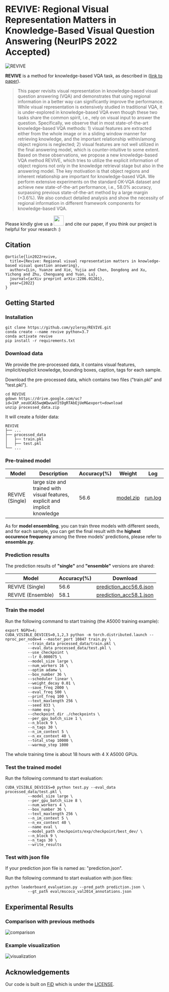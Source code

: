 # REVIVE: Regional Visual Representation Matters in Knowledge-Based Visual Question Answering (NeurIPS 2022 Accepted)

![REVIVE](https://github.com/yzleroy/REVIVE/blob/main/figures/framework.png)


**REVIVE** is a method for knowledge-based VQA task, as described in ([link to paper](https://arxiv.org/abs/2206.01201)).
>This paper revisits visual representation in knowledge-based visual question answering (VQA) and demonstrates that using regional information in a better way can significantly improve the performance. While visual representation is extensively studied in traditional VQA, it is under-explored in knowledge-based VQA even though these two tasks share the common spirit, i.e., rely on visual input to answer the question. Specifically, we observe that in most state-of-the-art knowledge-based VQA methods: 1) visual features are extracted either from the whole image or in a sliding window manner for retrieving knowledge, and the important relationship within/among object regions is neglected; 2) visual features are not well utilized in the final answering model, which is counter-intuitive to some extent. Based on these observations, we propose a new knowledge-based VQA method REVIVE, which tries to utilize the explicit information of object regions not only in the knowledge retrieval stage but also in the answering model. The key motivation is that object regions and inherent relationship are important for knowledge-based VQA. We perform extensive experiments on the standard OK-VQA dataset and achieve new state-of-the-art performance, i.e., 58.0% accuracy, surpassing previous state-of-the-art method by a large margin (+3.6%). We also conduct detailed analysis and show the necessity of regional information in different framework components for knowledge-based VQA.

Please kindly give us a <img src="https://github.com/yzleroy/REVIVE/blob/main/figures/3.png" width="32" height="32"> and cite our paper, if you think our project is helpful for your research :)

## Citation

```
@article{lin2022revive,
  title={Revive: Regional visual representation matters in knowledge-based visual question answering},
  author={Lin, Yuanze and Xie, Yujia and Chen, Dongdong and Xu, Yichong and Zhu, Chenguang and Yuan, Lu},
  journal={arXiv preprint arXiv:2206.01201},
  year={2022}
}
```

## Getting Started

### Installation
```
git clone https://github.com/yzleroy/REVIVE.git
conda create --name revive python=3.7
conda activate revive
pip install -r requirements.txt
```
### Download data
We provide the pre-processed data, it contains visual features,  implicit/explicit knowledge, 
bounding boxes, caption, tags for each sample.

Download the pre-processed data, which contains two files ("train.pkl" and "test.pkl").
```
cd REVIVE
gdown https://drive.google.com/uc?id=1kP_xeuUCAS5wqWQwuwVItDgRTAbEjUeM&export=download
unzip processed_data.zip
```
It will create a folder data:
```
REVIVE
├── ...
├── processed_data
│   ├── train.pkl
│   ├── test.pkl
└── ...
```

### Pre-trained model
|Model |Description|Accuracy(%)|Weight|Log
|  ----  | ----  | ----  | ---- | ---- | 
|REVIVE (Single)|large size and trained with visual features, explicit and implicit knowledge| 56.6 |[model.zip](https://drive.google.com/file/d/1yCEgGaxz-GNR4WS89d8ndvuB9bZmMBy_/view?usp=sharing)|[run.log](https://drive.google.com/file/d/1JaSigxV7UoVN5GvYZe0qdyfzLIczTmo7/view?usp=sharing)|

As for **model ensembling**, you can train three models with different seeds, and for each sample, 
you can get the final result with the **highest occurence frequency** among the three models' predictions,
please refer to **ensemble.py**.

### Prediction results
The prediction results of **"single"** and **"ensemble"** versions are shared:

|Model |Accuracy(%)|Download|
|  ----  | ----  | ---- |  
|REVIVE (Single)| 56.6 |[prediction_acc56.6.json](https://drive.google.com/file/d/1KjMa-XjWjLIwQBg6JhCoLUtJQ9rIMON-/view?usp=sharing)|
|REVIVE (Ensemble)| 58.1 |[prediction_acc58.1.json](https://drive.google.com/file/d/1rvIP74bfGP5aLr9x2yMn03_f0KrnG0OH/view?usp=sharing)|


### Train the model
Run the following command to start training (the A5000 training example):
```
export NGPU=4;
CUDA_VISIBLE_DEVICES=0,1,2,3 python -m torch.distributed.launch --nproc_per_node=4 --master_port 10847 train.py \
          --train_data processed_data/train.pkl \
          --eval_data processed_data/test.pkl \
          --use_checkpoint \
          --lr 0.000075 \
          --model_size large \
          --num_workers 16 \
          --optim adamw \
          --box_number 36 \
          --scheduler linear \
          --weight_decay 0.01 \
          --save_freq 2000 \
          --eval_freq 500 \
          --print_freq 100 \
          --text_maxlength 256 \
          --seed 833 \
          --name exp \
          --checkpoint_dir ./checkpoints \
          --per_gpu_batch_size 1 \
          --n_block 9 \
          --n_tags 30 \
          --n_im_context 5 \
          --n_ex_context 40 \
          --total_step 10000 \
          --warmup_step 1000
```
The whole training time is about 18 hours with 4 X A5000 GPUs.

### Test the trained model
Run the following command to start evaluation:
```
CUDA_VISIBLE_DEVICES=0 python test.py --eval_data processed_data/test.pkl \
          --model_size large \
          --per_gpu_batch_size 8 \
          --num_workers 4 \
          --box_number 36 \
          --text_maxlength 256 \
          --n_im_context 5 \
          --n_ex_context 40 \
          --name eval \
          --model_path checkpoints/exp/checkpoint/best_dev/ \
          --n_block 9 \
          --n_tags 30 \
          --write_results
```

### Test with json file
If your prediction json file is named as: "prediction.json".

Run the following command to start evaluation with json files:
```
python leaderboard_evaluation.py --pred_path prediction.json \
          --gt_path eval/mscoco_val2014_annotations.json
```

## Experimental Results

### Comparison with previous methods

![comparison](https://github.com/yzleroy/REVIVE/blob/main/figures/1.png)

### Example visualization

![visualization](https://github.com/yzleroy/REVIVE/blob/main/figures/2.png)


## Acknowledgements
Our code is built on [FiD](https://github.com/facebookresearch/FiD) which is under the [LICENSE](https://github.com/facebookresearch/FiD/blob/main/LICENSE).
